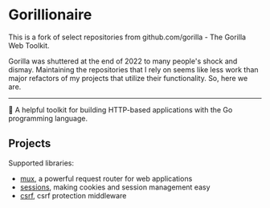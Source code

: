 # Gorillionaire

This is a fork of select repositories from github.com/gorilla - The Gorilla Web Toolkit.

Gorilla was shuttered at the end of 2022 to many people's shock and dismay. Maintaining the repositories that I rely on seems like less work than major refactors of my projects that utilize their functionality. So, here we are.

----

🦍 A helpful toolkit for building HTTP-based applications with the Go programming language.

## Projects

Supported libraries:

* [mux](https://github.com/gorillionaire/mux), a powerful request router for web applications
* [sessions](https://github.com/gorillionaire/sessions), making cookies and session management easy
* [csrf](https://github.com/gorillionaire/csrf), csrf protection middleware
    
